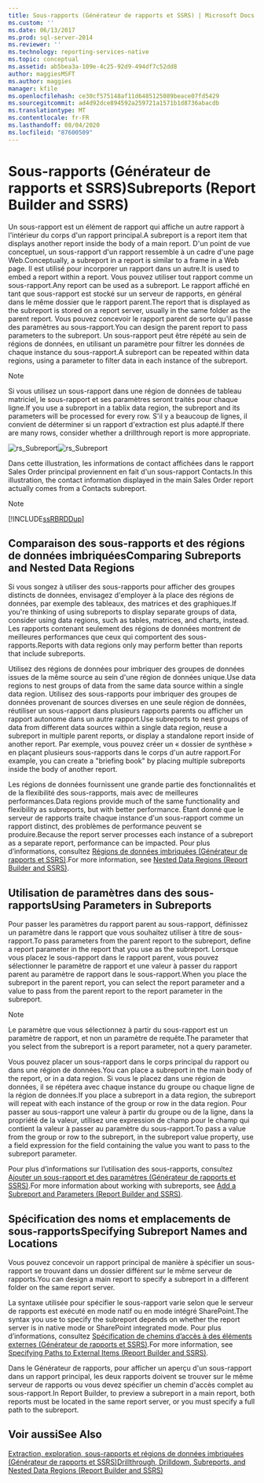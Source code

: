 ```yaml
---
title: Sous-rapports (Générateur de rapports et SSRS) | Microsoft Docs
ms.custom: ''
ms.date: 06/13/2017
ms.prod: sql-server-2014
ms.reviewer: ''
ms.technology: reporting-services-native
ms.topic: conceptual
ms.assetid: ab5bea3a-109e-4c25-92d9-494df7c52dd8
author: maggiesMSFT
ms.author: maggies
manager: kfile
ms.openlocfilehash: ce30cf575148af11d6485125089beace07fd5429
ms.sourcegitcommit: ad4d92dce894592a259721a1571b1d8736abacdb
ms.translationtype: MT
ms.contentlocale: fr-FR
ms.lasthandoff: 08/04/2020
ms.locfileid: "87600509"
---
```

# <a name="subreports-report-builder-and-ssrs"></a><span data-ttu-id="d38c9-102">Sous-rapports (Générateur de rapports et SSRS)</span><span class="sxs-lookup"><span data-stu-id="d38c9-102">Subreports (Report Builder and SSRS)</span></span>
  <span data-ttu-id="d38c9-103">Un sous-rapport est un élément de rapport qui affiche un autre rapport à l'intérieur du corps d'un rapport principal.</span><span class="sxs-lookup"><span data-stu-id="d38c9-103">A subreport is a report item that displays another report inside the body of a main report.</span></span> <span data-ttu-id="d38c9-104">D'un point de vue conceptuel, un sous-rapport d'un rapport ressemble à un cadre d'une page Web.</span><span class="sxs-lookup"><span data-stu-id="d38c9-104">Conceptually, a subreport in a report is similar to a frame in a Web page.</span></span> <span data-ttu-id="d38c9-105">Il est utilisé pour incorporer un rapport dans un autre.</span><span class="sxs-lookup"><span data-stu-id="d38c9-105">It is used to embed a report within a report.</span></span> <span data-ttu-id="d38c9-106">Vous pouvez utiliser tout rapport comme un sous-rapport.</span><span class="sxs-lookup"><span data-stu-id="d38c9-106">Any report can be used as a subreport.</span></span> <span data-ttu-id="d38c9-107">Le rapport affiché en tant que sous-rapport est stocké sur un serveur de rapports, en général dans le même dossier que le rapport parent.</span><span class="sxs-lookup"><span data-stu-id="d38c9-107">The report that is displayed as the subreport is stored on a report server, usually in the same folder as the parent report.</span></span> <span data-ttu-id="d38c9-108">Vous pouvez concevoir le rapport parent de sorte qu'il passe des paramètres au sous-rapport.</span><span class="sxs-lookup"><span data-stu-id="d38c9-108">You can design the parent report to pass parameters to the subreport.</span></span> <span data-ttu-id="d38c9-109">Un sous-rapport peut être répété au sein de régions de données, en utilisant un paramètre pour filtrer les données de chaque instance du sous-rapport.</span><span class="sxs-lookup"><span data-stu-id="d38c9-109">A subreport can be repeated within data regions, using a parameter to filter data in each instance of the subreport.</span></span>  
  
> [!NOTE]  
>  <span data-ttu-id="d38c9-110">Si vous utilisez un sous-rapport dans une région de données de tableau matriciel, le sous-rapport et ses paramètres seront traités pour chaque ligne.</span><span class="sxs-lookup"><span data-stu-id="d38c9-110">If you use a subreport in a tablix data region, the subreport and its parameters will be processed for every row.</span></span> <span data-ttu-id="d38c9-111">S'il y a beaucoup de lignes, il convient de déterminer si un rapport d'extraction est plus adapté.</span><span class="sxs-lookup"><span data-stu-id="d38c9-111">If there are many rows, consider whether a drillthrough report is more appropriate.</span></span>  
  
 <span data-ttu-id="d38c9-112">![rs_Subreport](../media/rs-subreport.gif "rs_Subreport")</span><span class="sxs-lookup"><span data-stu-id="d38c9-112">![rs_Subreport](../media/rs-subreport.gif "rs_Subreport")</span></span>  
  
 <span data-ttu-id="d38c9-113">Dans cette illustration, les informations de contact affichées dans le rapport Sales Order principal proviennent en fait d'un sous-rapport Contacts.</span><span class="sxs-lookup"><span data-stu-id="d38c9-113">In this illustration, the contact information displayed in the main Sales Order report actually comes from a Contacts subreport.</span></span>  
  
> [!NOTE]  
>  [!INCLUDE[ssRBRDDup](../../includes/ssrbrddup-md.md)]  
  
## <a name="comparing-subreports-and-nested-data-regions"></a><span data-ttu-id="d38c9-114">Comparaison des sous-rapports et des régions de données imbriquées</span><span class="sxs-lookup"><span data-stu-id="d38c9-114">Comparing Subreports and Nested Data Regions</span></span>  
 <span data-ttu-id="d38c9-115">Si vous songez à utiliser des sous-rapports pour afficher des groupes distincts de données, envisagez d'employer à la place des régions de données, par exemple des tableaux, des matrices et des graphiques.</span><span class="sxs-lookup"><span data-stu-id="d38c9-115">If you're thinking of using subreports to display separate groups of data, consider using data regions, such as tables, matrices, and charts, instead.</span></span> <span data-ttu-id="d38c9-116">Les rapports contenant seulement des régions de données montrent de meilleures performances que ceux qui comportent des sous-rapports.</span><span class="sxs-lookup"><span data-stu-id="d38c9-116">Reports with data regions only may perform better than reports that include subreports.</span></span>  
  
 <span data-ttu-id="d38c9-117">Utilisez des régions de données pour imbriquer des groupes de données issues de la même source au sein d'une région de données unique.</span><span class="sxs-lookup"><span data-stu-id="d38c9-117">Use data regions to nest groups of data from the same data source within a single data region.</span></span> <span data-ttu-id="d38c9-118">Utilisez des sous-rapports pour imbriquer des groupes de données provenant de sources diverses en une seule région de données, réutiliser un sous-rapport dans plusieurs rapports parents ou afficher un rapport autonome dans un autre rapport.</span><span class="sxs-lookup"><span data-stu-id="d38c9-118">Use subreports to nest groups of data from different data sources within a single data region, reuse a subreport in multiple parent reports, or display a standalone report inside of another report.</span></span> <span data-ttu-id="d38c9-119">Par exemple, vous pouvez créer un « dossier de synthèse » en plaçant plusieurs sous-rapports dans le corps d'un autre rapport.</span><span class="sxs-lookup"><span data-stu-id="d38c9-119">For example, you can create a "briefing book" by placing multiple subreports inside the body of another report.</span></span>  
  
 <span data-ttu-id="d38c9-120">Les régions de données fournissent une grande partie des fonctionnalités et de la flexibilité des sous-rapports, mais avec de meilleures performances.</span><span class="sxs-lookup"><span data-stu-id="d38c9-120">Data regions provide much of the same functionality and flexibility as subreports, but with better performance.</span></span> <span data-ttu-id="d38c9-121">Étant donné que le serveur de rapports traite chaque instance d'un sous-rapport comme un rapport distinct, des problèmes de performance peuvent se produire.</span><span class="sxs-lookup"><span data-stu-id="d38c9-121">Because the report server processes each instance of a subreport as a separate report, performance can be impacted.</span></span> <span data-ttu-id="d38c9-122">Pour plus d’informations, consultez [Régions de données imbriquées &#40;Générateur de rapports et SSRS&#41;](nested-data-regions-report-builder-and-ssrs.md).</span><span class="sxs-lookup"><span data-stu-id="d38c9-122">For more information, see [Nested Data Regions &#40;Report Builder and SSRS&#41;](nested-data-regions-report-builder-and-ssrs.md).</span></span>  
  
## <a name="using-parameters-in-subreports"></a><span data-ttu-id="d38c9-123">Utilisation de paramètres dans des sous-rapports</span><span class="sxs-lookup"><span data-stu-id="d38c9-123">Using Parameters in Subreports</span></span>  
 <span data-ttu-id="d38c9-124">Pour passer les paramètres du rapport parent au sous-rapport, définissez un paramètre dans le rapport que vous souhaitez utiliser à titre de sous-rapport.</span><span class="sxs-lookup"><span data-stu-id="d38c9-124">To pass parameters from the parent report to the subreport, define a report parameter in the report that you use as the subreport.</span></span> <span data-ttu-id="d38c9-125">Lorsque vous placez le sous-rapport dans le rapport parent, vous pouvez sélectionner le paramètre de rapport et une valeur à passer du rapport parent au paramètre de rapport dans le sous-rapport.</span><span class="sxs-lookup"><span data-stu-id="d38c9-125">When you place the subreport in the parent report, you can select the report parameter and a value to pass from the parent report to the report parameter in the subreport.</span></span>  
  
> [!NOTE]  
>  <span data-ttu-id="d38c9-126">Le paramètre que vous sélectionnez à partir du sous-rapport est un paramètre de rapport, et non un paramètre de requête.</span><span class="sxs-lookup"><span data-stu-id="d38c9-126">The parameter that you select from the subreport is a report parameter, not a query parameter.</span></span>  
  
 <span data-ttu-id="d38c9-127">Vous pouvez placer un sous-rapport dans le corps principal du rapport ou dans une région de données.</span><span class="sxs-lookup"><span data-stu-id="d38c9-127">You can place a subreport in the main body of the report, or in a data region.</span></span> <span data-ttu-id="d38c9-128">Si vous le placez dans une région de données, il se répétera avec chaque instance du groupe ou chaque ligne de la région de données.</span><span class="sxs-lookup"><span data-stu-id="d38c9-128">If you place a subreport in a data region, the subreport will repeat with each instance of the group or row in the data region.</span></span> <span data-ttu-id="d38c9-129">Pour passer au sous-rapport une valeur à partir du groupe ou de la ligne, dans la propriété de la valeur, utilisez une expression de champ pour le champ qui contient la valeur à passer au paramètre du sous-rapport.</span><span class="sxs-lookup"><span data-stu-id="d38c9-129">To pass a value from the group or row to the subreport, in the subreport value property, use a field expression for the field containing the value you want to pass to the subreport parameter.</span></span>  
  
 <span data-ttu-id="d38c9-130">Pour plus d’informations sur l’utilisation des sous-rapports, consultez [Ajouter un sous-rapport et des paramètres &#40;Générateur de rapports et SSRS&#41;](add-a-subreport-and-parameters-report-builder-and-ssrs.md).</span><span class="sxs-lookup"><span data-stu-id="d38c9-130">For more information about working with subreports, see [Add a Subreport and Parameters &#40;Report Builder and SSRS&#41;](add-a-subreport-and-parameters-report-builder-and-ssrs.md).</span></span>  
  
## <a name="specifying-subreport-names-and-locations"></a><span data-ttu-id="d38c9-131">Spécification des noms et emplacements de sous-rapports</span><span class="sxs-lookup"><span data-stu-id="d38c9-131">Specifying Subreport Names and Locations</span></span>  
 <span data-ttu-id="d38c9-132">Vous pouvez concevoir un rapport principal de manière à spécifier un sous-rapport se trouvant dans un dossier différent sur le même serveur de rapports.</span><span class="sxs-lookup"><span data-stu-id="d38c9-132">You can design a main report to specify a subreport in a different folder on the same report server.</span></span>  
  
 <span data-ttu-id="d38c9-133">La syntaxe utilisée pour spécifier le sous-rapport varie selon que le serveur de rapports est exécuté en mode natif ou en mode intégré SharePoint.</span><span class="sxs-lookup"><span data-stu-id="d38c9-133">The syntax you use to specify the subreport depends on whether the report server is in native mode or SharePoint integrated mode.</span></span> <span data-ttu-id="d38c9-134">Pour plus d’informations, consultez [Spécification de chemins d’accès à des éléments externes &#40;Générateur de rapports et SSRS&#41;](specifying-paths-to-external-items-report-builder-and-ssrs.md).</span><span class="sxs-lookup"><span data-stu-id="d38c9-134">For more information, see [Specifying Paths to External Items &#40;Report Builder and SSRS&#41;](specifying-paths-to-external-items-report-builder-and-ssrs.md).</span></span>  
  
 <span data-ttu-id="d38c9-135">Dans le Générateur de rapports, pour afficher un aperçu d'un sous-rapport dans un rapport principal, les deux rapports doivent se trouver sur le même serveur de rapports ou vous devez spécifier un chemin d'accès complet au sous-rapport.</span><span class="sxs-lookup"><span data-stu-id="d38c9-135">In Report Builder, to preview a subreport in a main report, both reports must be located in the same report server, or you must specify a full path to the subreport.</span></span>  
  
## <a name="see-also"></a><span data-ttu-id="d38c9-136">Voir aussi</span><span class="sxs-lookup"><span data-stu-id="d38c9-136">See Also</span></span>  
 [<span data-ttu-id="d38c9-137">Extraction, exploration, sous-rapports et régions de données imbriquées &#40;Générateur de rapports et SSRS&#41;</span><span class="sxs-lookup"><span data-stu-id="d38c9-137">Drillthrough, Drilldown, Subreports, and Nested Data Regions &#40;Report Builder and SSRS&#41;</span></span>](drillthrough-drilldown-subreports-and-nested-data-regions.md)  
  
  
